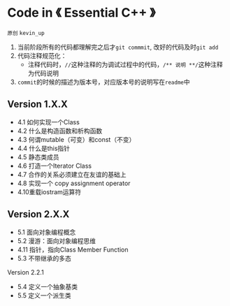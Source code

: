 # Code in 《 Essential C++ 》

`原创` `kevin_up`

1. 当前阶段所有的代码都理解完之后才`git commmit`, 改好的代码及时`git add` 
2. 代码注释规范化：
    - 注释代码时，`//`这种注释的为调试过程中的代码，`/** 说明 **/`这种注释为代码说明
3. `commit`的时候的描述为版本号，对应版本号的说明写在`readme`中

## Version 1.X.X

- 4.1 如何实现一个Class
- 4.2 什么是构造函数和析构函数
- 4.3 何谓mutable（可变）和const（不变）
- 4.4 什么是this指针
- 4.5 静态类成员
- 4.6 打造一个Iterator Class
- 4.7 合作的关系必须建立在友谊的基础上
- 4.8 实现一个 copy assignment operator
- 4.10重载iostram运算符

## Version 2.X.X

- 5.1 面向对象编程概念
- 5.2 漫游：面向对象编程思维
- 4.11 指针，指向Class Member Function
- 5.3 不带继承的多态

Version 2.2.1

- 5.4 定义一个抽象基类
- 5.5 定义一个派生类